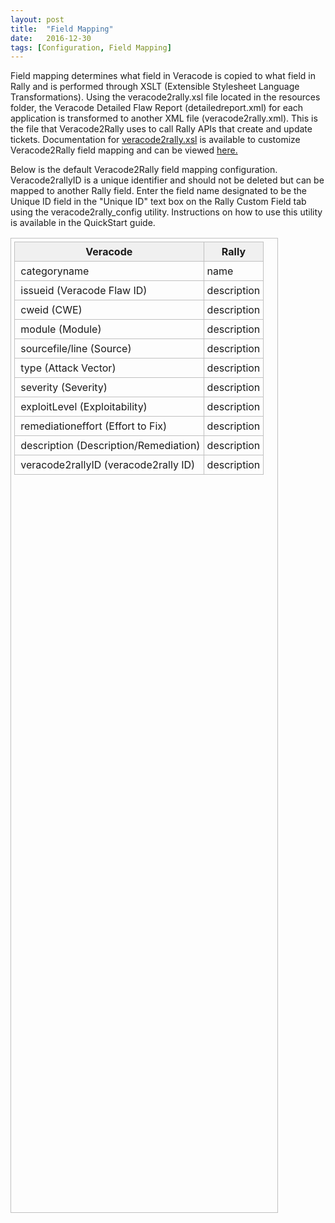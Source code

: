 ```yaml
---
layout: post
title:  "Field Mapping"
date:   2016-12-30
tags: [Configuration, Field Mapping]
---
```


Field mapping determines what field in Veracode is copied to what field in Rally and is performed through XSLT (Extensible Stylesheet Language Transformations).
Using the veracode2rally.xsl file located in the resources folder, the Veracode Detailed Flaw Report (detailedreport.xml) for each application is transformed to another XML file (veracode2rally.xml).
This is the file that Veracode2Rally uses to call Rally APIs that create and update tickets. Documentation for 
<a href="{{site.baseurl}}/web/xsl/veracode2rally-xsl.html" target="_blank" title="Veracode2Rally XSL">veracode2rally.xsl</a>
is available to customize Veracode2Rally field mapping and can be viewed 
<a href="{{site.baseurl}}/web/xsl/veracode2rally.html" target="_blank" title="Veracode2Rally XSL">here.</a>

Below is the default Veracode2Rally field mapping configuration. Veracode2rallyID is a unique identifier and should not be deleted but can be mapped to another Rally field. 
Enter the field name designated to be the Unique ID field in the "Unique ID" text box on the Rally Custom Field tab using the veracode2rally_config utility. Instructions on how to use this utility is available in the QuickStart guide. 

<style>
	.demo {
		width:85%;
		height:40%;
		border:1px solid #C0C0C0;
		border-collapse:collapse;
		padding:5px;
	}
	.demo th {
		border:1px solid #C0C0C0;
		padding:5px;
		background:#F0F0F0;
	}
	.demo td {
		border:1px solid #C0C0C0;
		padding:5px;
	}
</style>
<table class="demo">
	<thead>
	<tr>
		<th>Veracode</th>
		<th>Rally</th>
	</tr>
	</thead>
	<tbody>
	<tr>
		<td>&nbsp;categoryname</td>
		<td>name&nbsp;</td>
	</tr>
	<tr>
		<td>&nbsp;issueid (Veracode Flaw ID)</td>
		<td>description</td>
	</tr>
	<tr>
		<td>&nbsp;cweid (CWE)</td>
		<td>description</td>
	</tr>
	<tr>
		<td>&nbsp;module (Module)</td>
		<td>description</td>
	</tr>
	<tr>
		<td>&nbsp;sourcefile/line (Source)</td>
		<td>description</td>
	</tr>
	<tr>
		<td>&nbsp;type (Attack Vector)</td>
		<td>description</td>
	</tr>
	<tr>
		<td>&nbsp;severity (Severity)</td>
		<td>description</td>
	</tr>
	<tr>
		<td>&nbsp;exploitLevel (Exploitability)</td>
		<td>description</td>
	</tr>
	<tr>
		<td>&nbsp;remediationeffort (Effort to Fix)</td>
		<td>description</td>
	</tr>
	<tr>
		<td>&nbsp;description (Description/Remediation)</td>
		<td>description</td>
	</tr>
	<tr>
		<td>&nbsp;veracode2rallyID (veracode2rally ID)</td>
		<td>description</td>
	</tr>
	<tbody>
</table>


